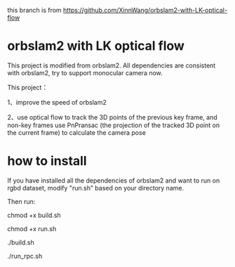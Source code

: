 this branch is from
<https://github.com/XinnWang/orbslam2-with-LK-optical-flow>

# orbslam2 with LK optical flow

 This project is modified from orbslam2. All dependencies are consistent with orbslam2, try to support monocular camera now.

This project：

  1、improve the speed of orbslam2
  
  2、use optical flow to track the 3D points of the previous key frame, and non-key frames use PnPransac (the projection of the tracked 3D point on the current frame) to calculate the camera pose
  
# how to install

If you have installed all the dependencies of orbslam2 and want to run on rgbd dataset, modify "run.sh" based on your directory name.

Then run:

chmod +x build.sh

chmod +x run.sh

./build.sh

./run_rpc.sh
